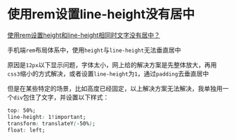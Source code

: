 # 使用rem设置line-height没有居中

[使用rem设置height和line-height相同时文字没有居中？](https://segmentfault.com/q/1010000006032019/)

手机端`rem`布局体系中，使用`height`与`line-height`无法垂直居中

原因是`12px`以下显示问题，字体太小，网上给的解决方案是先整体放大，再用`css3`缩小的方式解决，或者设置`line-height`为`1`，通过`padding`去垂直居中

但是在某些特定的场景，比如高度已经固定，以上解决方案无法解决，我单独用一个`div`包住了文字，并设置以下样式：
``` css
top: 50%;
line-height: 1!important;
transform: translateY(-50%);
float: left;
```
